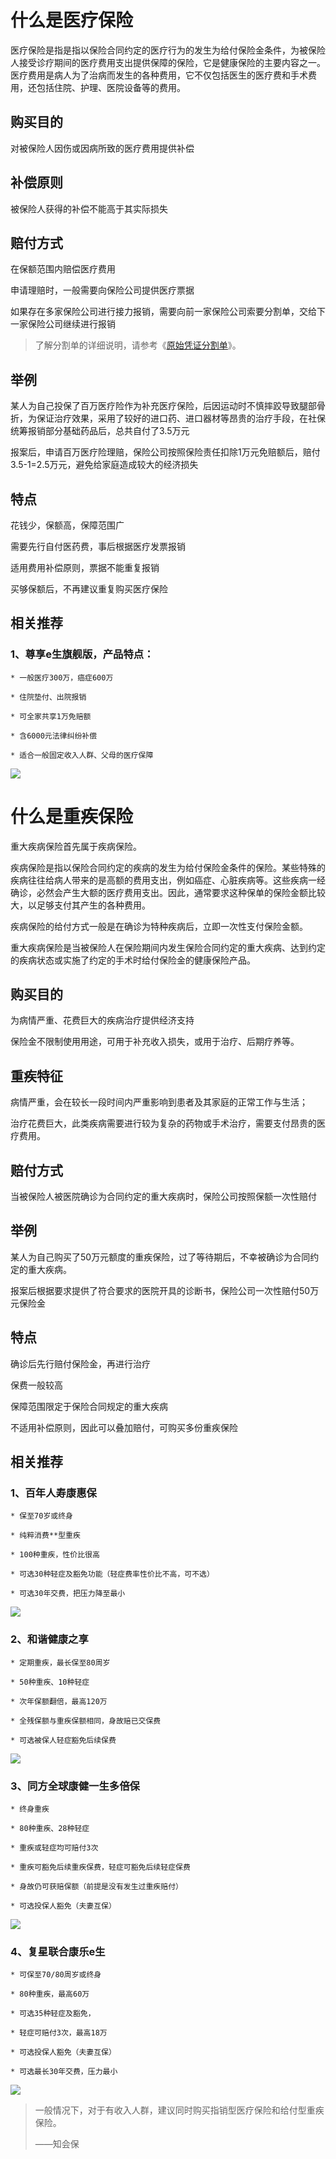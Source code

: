 # **什么是医疗保险**

医疗保险是指是指以保险合同约定的医疗行为的发生为给付保险金条件，为被保险人接受诊疗期间的医疗费用支出提供保障的保险，它是健康保险的主要内容之一。医疗费用是病人为了治病而发生的各种费用，它不仅包括医生的医疗费和手术费用，还包括住院、护理、医院设备等的费用。

## **购买目的**

对被保险人因伤或因病所致的医疗费用提供补偿

## **补偿原则**

被保险人获得的补偿不能高于其实际损失

## **赔付方式**

在保额范围内赔偿医疗费用

申请理赔时，一般需要向保险公司提供医疗票据

如果存在多家保险公司进行接力报销，需要向前一家保险公司索要分割单，交给下一家保险公司继续进行报销

> 了解分割单的详细说明，请参考《[原始凭证分割单](/bao-xian-gong-si/yuan-shi-ping-zheng-fen-ge-dan.md)》。

## **举例**

某人为自己投保了百万医疗险作为补充医疗保险，后因运动时不慎摔跤导致腿部骨折，为保证治疗效果，采用了较好的进口药、进口器材等昂贵的治疗手段，在社保统筹报销部分基础药品后，总共自付了3.5万元

报案后，申请百万医疗险理赔，保险公司按照保险责任扣除1万元免赔额后，赔付3.5-1=2.5万元，避免给家庭造成较大的经济损失

## **特点**

花钱少，保额高，保障范围广

需要先行自付医药费，事后根据医疗发票报销

适用费用补偿原则，票据不能重复报销

买够保额后，不再建议重复购买医疗保险

## **相关推荐**

### 1、尊享e生旗舰版，产品特点：

```
* 一般医疗300万，癌症600万

* 住院垫付、出院报销

* 可全家共享1万免赔额

* 含6000元法律纠纷补偿

* 适合一般固定收入人群、父母的医疗保障
```

![](/assets/Product-QR-220px-NoLogo/众安尊享e生旗舰版升级.png)

# **什么是重疾保险**

重大疾病保险首先属于疾病保险。

疾病保险是指以保险合同约定的疾病的发生为给付保险金条件的保险。某些特殊的疾病往往给病人带来的是高额的费用支出，例如癌症、心脏疾病等。这些疾病一经确诊，必然会产生大额的医疗费用支出。因此，通常要求这种保单的保险金额比较大，以足够支付其产生的各种费用。

疾病保险的给付方式一般是在确诊为特种疾病后，立即一次性支付保险金额。

重大疾病保险是当被保险人在保险期间内发生保险合同约定的重大疾病、达到约定的疾病状态或实施了约定的手术时给付保险金的健康保险产品。

## **购买目的**

为病情严重、花费巨大的疾病治疗提供经济支持

保险金不限制使用用途，可用于补充收入损失，或用于治疗、后期疗养等。

## **重疾特征**

病情严重，会在较长一段时间内严重影响到患者及其家庭的正常工作与生活；

治疗花费巨大，此类疾病需要进行较为复杂的药物或手术治疗，需要支付昂贵的医疗费用。

## **赔付方式**

当被保险人被医院确诊为合同约定的重大疾病时，保险公司按照保额一次性赔付

## **举例**

某人为自己购买了50万元额度的重疾保险，过了等待期后，不幸被确诊为合同约定的重大疾病。

报案后根据要求提供了符合要求的医院开具的诊断书，保险公司一次性赔付50万元保险金

## **特点**

确诊后先行赔付保险金，再进行治疗

保费一般较高

保障范围限定于保险合同规定的重大疾病

不适用补偿原则，因此可以叠加赔付，可购买多份重疾保险

## **相关推荐**

### **1、百年人寿康惠保**

```text
* 保至70岁或终身

* 纯粹消费**型重疾

* 100种重疾，性价比很高

* 可选30种轻症及豁免功能（轻症费率性价比不高，可不选）

* 可选30年交费，把压力降至最小
```

![](/assets/Product-QR-220px-NoLogo/百年康惠保重大疾病保险.png)

### **2、和谐健康之享**

```text
* 定期重疾，最长保至80周岁

* 50种重疾、10种轻症

* 次年保额翻倍，最高120万

* 全残保额与重疾保额相同，身故赔已交保费

* 可选被保人轻症豁免后续保费
```

![](/assets/Product-QR-220px-NoLogo/和谐健康之享定期重大疾病保险.png)

### **3、同方全球康健一生多倍保**

```text
* 终身重疾

* 80种重疾、28种轻症

* 重疾或轻症均可赔付3次

* 重疾可豁免后续重疾保费，轻症可豁免后续轻症保费

* 身故仍可获赔保额（前提是没有发生过重疾赔付）

* 可选投保人豁免（夫妻互保）
```

![](/assets/Product-QR-220px-NoLogo/同方全球康健一生多倍保终身重大疾病保险.png)

### **4、复星联合康乐e生**

```text
* 可保至70/80周岁或终身

* 80种重疾，最高60万

* 可选35种轻症及豁免，

* 轻症可赔付3次，最高18万

* 可选投保人豁免（夫妻互保）

* 可选最长30年交费，压力最小
```

![](/assets/Product-QR-220px-NoLogo/复星联合康乐e生重大疾病保险.png)

> 一般情况下，对于有收入人群，建议同时购买指销型医疗保险和给付型重疾保险。
>
> ——知会保




